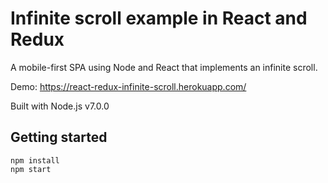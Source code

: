 # Infinite scroll example in React and Redux

A mobile-first SPA using Node and React that implements an infinite scroll. 

Demo: https://react-redux-infinite-scroll.herokuapp.com/

Built with Node.js v7.0.0 

## Getting started
```
npm install
npm start

```